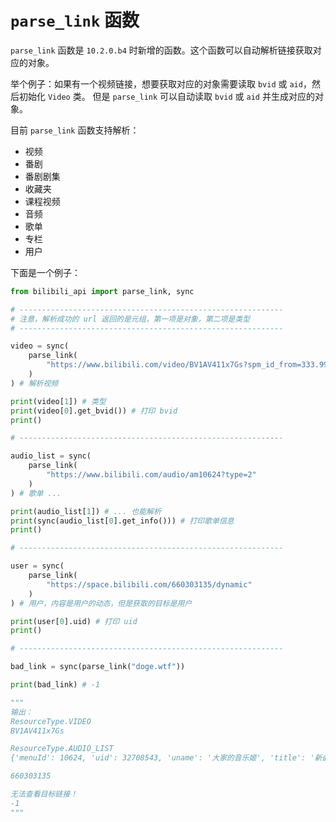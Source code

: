 # `parse_link` 函数

`parse_link` 函数是 `10.2.0.b4` 时新增的函数。这个函数可以自动解析链接获取对应的对象。

举个例子：如果有一个视频链接，想要获取对应的对象需要读取 `bvid` 或 `aid`，然后初始化 `Video` 类。
但是 `parse_link` 可以自动读取 `bvid` 或 `aid` 并生成对应的对象。

目前 `parse_link` 函数支持解析：

- 视频
- 番剧
- 番剧剧集
- 收藏夹
- 课程视频
- 音频
- 歌单
- 专栏
- 用户

<span id="example">下面是一个例子：</span>

``` python
from bilibili_api import parse_link, sync

# -----------------------------------------------------------
# 注意，解析成功的 url 返回的是元组，第一项是对象，第二项是类型      
# -----------------------------------------------------------

video = sync(
    parse_link(
        "https://www.bilibili.com/video/BV1AV411x7Gs?spm_id_from=333.999.0.0&vd_source=596f678272672b05ed4386cfa6c97a16"
    )
) # 解析视频

print(video[1]) # 类型
print(video[0].get_bvid()) # 打印 bvid
print()

# -----------------------------------------------------------

audio_list = sync(
    parse_link(
        "https://www.bilibili.com/audio/am10624?type=2"
    )
) # 歌单 ...

print(audio_list[1]) # ... 也能解析
print(sync(audio_list[0].get_info())) # 打印歌单信息
print()

# -----------------------------------------------------------

user = sync(
    parse_link(
        "https://space.bilibili.com/660303135/dynamic"
    )
) # 用户，内容是用户的动态，但是获取的目标是用户

print(user[0].uid) # 打印 uid
print()

# -----------------------------------------------------------

bad_link = sync(parse_link("doge.wtf"))

print(bad_link) # -1

"""
输出：
ResourceType.VIDEO
BV1AV411x7Gs

ResourceType.AUDIO_LIST
{'menuId': 10624, 'uid': 32708543, 'uname': '大家的音乐姬', 'title': '新曲推荐', 'cover': 'http://i0.hdslb.com/bfs/music/a32c1ed4f6ec3f74f8240f4486a750dda3a509e5.jpg', 'intro': '每天11:00更新，为你推送最新音乐', 'type': 2, 'off': 0, 'ctime': 1501209433, 'curtime': 1656578636, 'statistic': {'sid': 10624, 'play': 2366732, 'collect': 20556, 'comment': 1107, 'share': 622}, 'snum': None, 'attr': 0, 'isDefault': 0, 'collectionId': 0}

660303135

无法查看目标链接！
-1
"""
```
